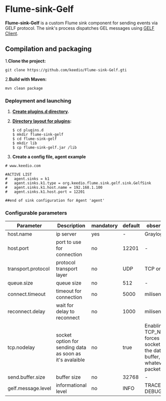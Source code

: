 # Flume-sink-Gelf

**Flume-sink-Gelf**  is a custom Flume sink component for sending events via GELF protocol.
The sink's process dispatches GEL messages using [GELF Client](https://github.com/Graylog2/gelfclient).


## Compilation and packaging
1.**Clone the project:**
```
git clone https://github.com/keedio/Flume-sink-Gelf.gti
```

2.**Build with Maven:**
```
mvn clean package
```

### Deployment and launching ###

1. **[Create plugins.d directory](https://flume.apache.org/FlumeUserGuide.html#the-plugins-d-directory).**
2. **[Directory layout for plugins](https://flume.apache.org/FlumeUserGuide.html#directory-layout-for-plugins):**

    ```
    $ cd plugins.d
    $ mkdir flume-sink-gelf
    $ cd flume-sink-gelf
    $ mkdir lib
    $ cp flume-sink-gelf.jar /lib
     ```

3. **Create a config file, agent example**
````
# www.keedio.com

#ACTIVE LIST
#   agent.sinks = k1
#   agent.sinks.k1.type = org.keedio.flume.sink.gelf.sink.GelfSink
#   agent.sinks.k1.host.name = 192.168.1.100
#   agent.sinks.k1.host.port = 12201

##end of sink configuration for Agent 'agent'
````


### Configurable parameters

|Parameter|Description|mandatory|default|observations|
|------|-----------|---|----|---|
|host.name|ip server |yes|-|Graylog server|
|host.port| port to use for connection|no|12201|-|
|transport.protocol|protocol transport layer|no|UDP|TCP or UDP|
|queue.size|queue size |no|512|-|
|connect.timeout|timeout for connection|no|5000|milisencods|
|reconnect.delay|wait for delay to reconnect|no|1000|milisencods|
|tcp.nodelay|socket option for sending data as soon as it's avalaible|no|true|Enabling TCP_NODELAY forces a socket to send the data in its buffer, whatever the packet size.|
|send.buffer.size| buffer size |no| 32768|-|
|gelf.message.level|informational level |no| INFO|TRACE, DEBUG,...|





